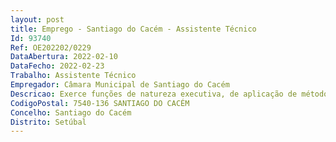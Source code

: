 ```yaml
--- 
layout: post
title: Emprego - Santiago do Cacém - Assistente Técnico
Id: 93740
Ref: OE202202/0229
DataAbertura: 2022-02-10
DataFecho: 2022-02-23
Trabalho: Assistente Técnico
Empregador: Câmara Municipal de Santiago do Cacém
Descricao: Exerce funções de natureza executiva, de aplicação de métodos e processos com base em diretivas bem definidas e instruções gerais, de grau médio de complexidade nas áreas de atuação da respetiva unidade orgânica, nomeadamente tratamento e conservação do espólio museográfico e colaboração na montagem de exposições, atendimento do público, execução e colaboração em trabalhos de museografia superiormente planificados.
CodigoPostal: 7540-136 SANTIAGO DO CACÉM
Concelho: Santiago do Cacém
Distrito: Setúbal
--- 
```

